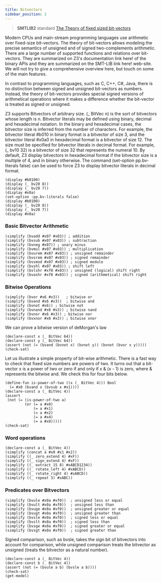```yaml
--- 
title: Bitvectors 
sidebar_position: 2
---
```


>  **SMTLIB2** standard [The Theory of fixed sized bit-vectors](http://smtlib.cs.uiowa.edu/theories-FixedSizeBitVectors.shtml)

Modern CPUs and main-stream programming languages use arithmetic over fixed-size bit-vectors. The theory of bit-vectors allows modeling the precise semantics of unsigned and of signed two-complements arithmetic. There are a large number of supported functions and relations over bit-vectors. They are summarized on Z3's documentation link here! of the binary APIs and they are summarized on the SMT-LIB link here!  web-site. We will not try to give a comprehensive overview here, but touch on some of the main features.

In contrast to programming languages, such as C, C++, C#, Java, there is no distinction between signed and unsigned bit-vectors as numbers. Instead, the theory of bit-vectors provides special signed versions of arithmetical operations where it makes a difference whether the bit-vector is treated as signed or unsigned.

Z3 supports Bitvectors of arbitrary size. (\_ BitVec n) is the sort of bitvectors whose length is n. Bitvector literals may be defined using binary, decimal and hexadecimal notation. In the binary and hexadecimal cases, the bitvector size is inferred from the number of characters. For example, the bitvector literal #b010 in binary format is a bitvector of size 3, and the bitvector literal #x0a0 in hexadecimal format is a bitvector of size 12. The size must be specified for bitvector literals in decimal format. For example, (\_ bv10 32) is a bitvector of size 32 that represents the numeral 10. By default, Z3 display bitvectors in hexadecimal format if the bitvector size is a multiple of 4, and in binary otherwise. The command (set-option pp.bv-literals false) can be used to force Z3 to display bitvector literals in decimal format.

```z3
(display #b0100)
(display (_ bv20 8))
(display (_ bv20 7))
(display #x0a) 
(set-option :pp.bv-literals false)
(display #b0100)
(display (_ bv20 8))
(display (_ bv20 7))
(display #x0a) 
```

### Basic Bitvector Arithmetic
```z3
(simplify (bvadd #x07 #x03)) ; addition
(simplify (bvsub #x07 #x03)) ; subtraction
(simplify (bvneg #x07)) ; unary minus
(simplify (bvmul #x07 #x03)) ; multiplication
(simplify (bvurem #x07 #x03)) ; unsigned remainder
(simplify (bvsrem #x07 #x03)) ; signed remainder
(simplify (bvsmod #x07 #x03)) ; signed modulo
(simplify (bvshl #x07 #x03)) ; shift left
(simplify (bvlshr #xf0 #x03)) ; unsigned (logical) shift right
(simplify (bvashr #xf0 #x03)) ; signed (arithmetical) shift right
```
### Bitwise Operations

 ```z3
(simplify (bvor #x6 #x3))   ; bitwise or
(simplify (bvand #x6 #x3))  ; bitwise and
(simplify (bvnot #x6)) ; bitwise not
(simplify (bvnand #x6 #x3)) ; bitwise nand
(simplify (bvnor #x6 #x3)) ; bitwise nor
(simplify (bvxnor #x6 #x3)) ; bitwise xnor
```
We can prove a bitwise version of deMorgan's law
```z3
(declare-const x (_ BitVec 64))
(declare-const y (_ BitVec 64))
(assert (not (= (bvand (bvnot x) (bvnot y)) (bvnot (bvor x y)))))
(check-sat)
```

Let us illustrate a simple property of bit-wise arithmetic. There is a fast way to check that fixed size numbers are powers of two. It turns out that a bit-vector x is a power of two or zero if and only if x & (x - 1) is zero, where & represents the bitwise and. We check this for four bits below.

```z3
(define-fun is-power-of-two ((x (_ BitVec 4))) Bool 
  (= #x0 (bvand x (bvsub x #x1))))
(declare-const a (_ BitVec 4))
(assert 
 (not (= (is-power-of-two a) 
         (or (= a #x0) 
             (= a #x1) 
             (= a #x2) 
             (= a #x4) 
             (= a #x8)))))
(check-sat)
```


### Word operations

```z3
(declare-const a (_ BitVec 4))
(simplify (concat a #x0 #x1 #x2))
(simplify ((_ zero_extend 4) #xF))
(simplify ((_ sign_extend 4) #xF))
(simplify ((_ extract 15 8) #xABCD1234))
(simplify ((_ rotate_left 4) #xABCD))
(simplify ((_ rotate_right 4) #xABCD))
(simplify ((_ repeat 3) #xABC))
```

### Predicates over Bitvectors

```z3
(simplify (bvule #x0a #xf0))  ; unsigned less or equal
(simplify (bvult #x0a #xf0))  ; unsigned less than
(simplify (bvuge #x0a #xf0))  ; unsigned greater or equal
(simplify (bvugt #x0a #xf0))  ; unsigned greater than
(simplify (bvsle #x0a #xf0))  ; signed less or equal
(simplify (bvslt #x0a #xf0))  ; signed less than
(simplify (bvsge #x0a #xf0))  ; signed greater or equal
(simplify (bvsgt #x0a #xf0))  ; signed greater than
```

Signed comparison, such as bvsle, takes the sign bit of bitvectors into account for comparison, while unsigned comparison treats the bitvector as unsigned (treats the bitvector as a natural number).

```z3
(declare-const a (_ BitVec 4))
(declare-const b (_ BitVec 4))
(assert (not (= (bvule a b) (bvsle a b))))
(check-sat)
(get-model)
```
